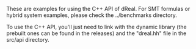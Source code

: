 These are examples for using the C++ API of dReal. For SMT formulas or hybrid system examples, please check the ../benchmarks directory. 

To use the C++ API, you'll just need to link with the dynamic library (the prebuilt ones can be found in the releases) and the "dreal.hh" file in the src/api directory. 
